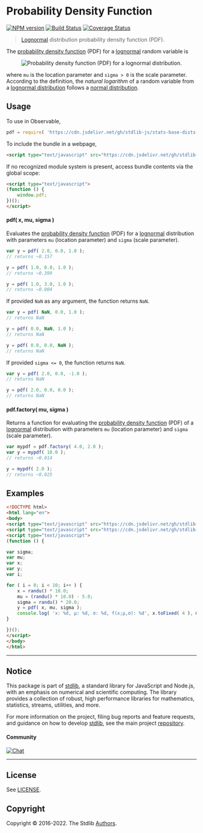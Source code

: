 <!--

@license Apache-2.0

Copyright (c) 2018 The Stdlib Authors.

Licensed under the Apache License, Version 2.0 (the "License");
you may not use this file except in compliance with the License.
You may obtain a copy of the License at

   http://www.apache.org/licenses/LICENSE-2.0

Unless required by applicable law or agreed to in writing, software
distributed under the License is distributed on an "AS IS" BASIS,
WITHOUT WARRANTIES OR CONDITIONS OF ANY KIND, either express or implied.
See the License for the specific language governing permissions and
limitations under the License.

-->

# Probability Density Function

[![NPM version][npm-image]][npm-url] [![Build Status][test-image]][test-url] [![Coverage Status][coverage-image]][coverage-url] <!-- [![dependencies][dependencies-image]][dependencies-url] -->

> [Lognormal][lognormal-distribution] distribution probability density function (PDF).

<section class="intro">

The [probability density function][pdf] (PDF) for a [lognormal][lognormal-distribution] random variable is

<!-- <equation class="equation" label="eq:pdf" align="center" raw="f(x;\mu,\sigma) = \frac{1}{x\sqrt{2\pi\sigma^2}} e^{-\frac{\left(\ln x-\mu\right)^2}{2\sigma^2}}" alt="Probability density function (PDF) for a lognormal distribution."> -->

<div class="equation" align="center" data-raw-text="f(x;\mu,\sigma) = \frac{1}{x\sqrt{2\pi\sigma^2}} e^{-\frac{\left(\ln x-\mu\right)^2}{2\sigma^2}}" data-equation="eq:pdf">
    <img src="https://cdn.jsdelivr.net/gh/stdlib-js/stdlib@591cf9d5c3a0cd3c1ceec961e5c49d73a68374cb/lib/node_modules/@stdlib/stats/base/dists/lognormal/pdf/docs/img/equation_pdf.svg" alt="Probability density function (PDF) for a lognormal distribution.">
    <br>
</div>

<!-- </equation> -->

where `mu` is the location parameter and `sigma > 0` is the scale parameter. According to the definition, the _natural logarithm_ of a random variable from a
[lognormal distribution][lognormal-distribution] follows a [normal distribution][normal-distribution].

</section>

<!-- /.intro -->



<section class="usage">

## Usage

To use in Observable,

```javascript
pdf = require( 'https://cdn.jsdelivr.net/gh/stdlib-js/stats-base-dists-lognormal-pdf@umd/bundle.js' )
```

To include the bundle in a webpage,

```html
<script type="text/javascript" src="https://cdn.jsdelivr.net/gh/stdlib-js/stats-base-dists-lognormal-pdf@umd/bundle.js"></script>
```

If no recognized module system is present, access bundle contents via the global scope:

```html
<script type="text/javascript">
(function () {
    window.pdf;
})();
</script>
```

#### pdf( x, mu, sigma )

Evaluates the [probability density function][pdf] (PDF) for a [lognormal][lognormal-distribution] distribution with parameters `mu` (location parameter) and `sigma` (scale parameter).

```javascript
var y = pdf( 2.0, 0.0, 1.0 );
// returns ~0.157

y = pdf( 1.0, 0.0, 1.0 );
// returns ~0.399

y = pdf( 1.0, 3.0, 1.0 );
// returns ~0.004
```

If provided `NaN` as any argument, the function returns `NaN`.

```javascript
var y = pdf( NaN, 0.0, 1.0 );
// returns NaN

y = pdf( 0.0, NaN, 1.0 );
// returns NaN

y = pdf( 0.0, 0.0, NaN );
// returns NaN
```

If provided `sigma <= 0`, the function returns `NaN`.

```javascript
var y = pdf( 2.0, 0.0, -1.0 );
// returns NaN

y = pdf( 2.0, 0.0, 0.0 );
// returns NaN
```

#### pdf.factory( mu, sigma )

Returns a function for evaluating the [probability density function][pdf] (PDF) of a [lognormal][lognormal-distribution] distribution with parameters `mu` (location parameter) and `sigma` (scale parameter).

```javascript
var mypdf = pdf.factory( 4.0, 2.0 );
var y = mypdf( 10.0 );
// returns ~0.014

y = mypdf( 2.0 );
// returns ~0.025
```

</section>

<!-- /.usage -->

<section class="examples">

## Examples

<!-- eslint no-undef: "error" -->

```html
<!DOCTYPE html>
<html lang="en">
<body>
<script type="text/javascript" src="https://cdn.jsdelivr.net/gh/stdlib-js/random-base-randu@umd/bundle.js"></script>
<script type="text/javascript" src="https://cdn.jsdelivr.net/gh/stdlib-js/stats-base-dists-lognormal-pdf@umd/bundle.js"></script>
<script type="text/javascript">
(function () {

var sigma;
var mu;
var x;
var y;
var i;

for ( i = 0; i < 10; i++ ) {
    x = randu() * 10.0;
    mu = (randu() * 10.0) - 5.0;
    sigma = randu() * 20.0;
    y = pdf( x, mu, sigma );
    console.log( 'x: %d, µ: %d, σ: %d, f(x;µ,σ): %d', x.toFixed( 4 ), mu.toFixed( 4 ), sigma.toFixed( 4 ), y.toFixed( 4 ) );
}

})();
</script>
</body>
</html>
```

</section>

<!-- /.examples -->

<!-- Section for related `stdlib` packages. Do not manually edit this section, as it is automatically populated. -->

<section class="related">

</section>

<!-- /.related -->

<!-- Section for all links. Make sure to keep an empty line after the `section` element and another before the `/section` close. -->


<section class="main-repo" >

* * *

## Notice

This package is part of [stdlib][stdlib], a standard library for JavaScript and Node.js, with an emphasis on numerical and scientific computing. The library provides a collection of robust, high performance libraries for mathematics, statistics, streams, utilities, and more.

For more information on the project, filing bug reports and feature requests, and guidance on how to develop [stdlib][stdlib], see the main project [repository][stdlib].

#### Community

[![Chat][chat-image]][chat-url]

---

## License

See [LICENSE][stdlib-license].


## Copyright

Copyright &copy; 2016-2022. The Stdlib [Authors][stdlib-authors].

</section>

<!-- /.stdlib -->

<!-- Section for all links. Make sure to keep an empty line after the `section` element and another before the `/section` close. -->

<section class="links">

[npm-image]: http://img.shields.io/npm/v/@stdlib/stats-base-dists-lognormal-pdf.svg
[npm-url]: https://npmjs.org/package/@stdlib/stats-base-dists-lognormal-pdf

[test-image]: https://github.com/stdlib-js/stats-base-dists-lognormal-pdf/actions/workflows/test.yml/badge.svg?branch=main
[test-url]: https://github.com/stdlib-js/stats-base-dists-lognormal-pdf/actions/workflows/test.yml?query=branch:main

[coverage-image]: https://img.shields.io/codecov/c/github/stdlib-js/stats-base-dists-lognormal-pdf/main.svg
[coverage-url]: https://codecov.io/github/stdlib-js/stats-base-dists-lognormal-pdf?branch=main

<!--

[dependencies-image]: https://img.shields.io/david/stdlib-js/stats-base-dists-lognormal-pdf.svg
[dependencies-url]: https://david-dm.org/stdlib-js/stats-base-dists-lognormal-pdf/main

-->

[chat-image]: https://img.shields.io/gitter/room/stdlib-js/stdlib.svg
[chat-url]: https://gitter.im/stdlib-js/stdlib/

[stdlib]: https://github.com/stdlib-js/stdlib

[stdlib-authors]: https://github.com/stdlib-js/stdlib/graphs/contributors

[umd]: https://github.com/umdjs/umd
[es-module]: https://developer.mozilla.org/en-US/docs/Web/JavaScript/Guide/Modules

[deno-url]: https://github.com/stdlib-js/stats-base-dists-lognormal-pdf/tree/deno
[umd-url]: https://github.com/stdlib-js/stats-base-dists-lognormal-pdf/tree/umd
[esm-url]: https://github.com/stdlib-js/stats-base-dists-lognormal-pdf/tree/esm

[stdlib-license]: https://raw.githubusercontent.com/stdlib-js/stats-base-dists-lognormal-pdf/main/LICENSE

[lognormal-distribution]: https://en.wikipedia.org/wiki/Lognormal_distribution

[normal-distribution]: https://en.wikipedia.org/wiki/Normal_distribution

[pdf]: https://en.wikipedia.org/wiki/Probability_density_function

</section>

<!-- /.links -->
